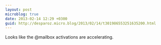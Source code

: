 ```yaml
---
layout: post
microblog: true
date: 2013-02-14 12:29 +0300
guid: http://desparoz.micro.blog/2013/02/14/t301986553251635200.html
---
```

Looks like the @mailbox activations are accelerating.
